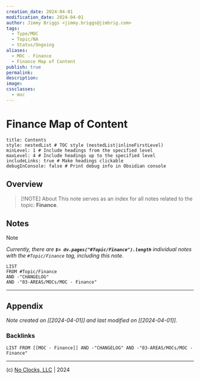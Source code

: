 ```yaml
---
creation_date: 2024-04-01
modification_date: 2024-04-01
author: Jimmy Briggs <jimmy.briggs@jimbrig.com>
tags:
  - Type/MOC
  - Topic/NA
  - Status/Ongoing
aliases:
  - MOC - Finance
  - Finance Map of Content
publish: true
permalink:
description:
image:
cssclasses:
  - moc
---
```


# Finance Map of Content

```table-of-contents
title: Contents 
style: nestedList # TOC style (nestedList|inlineFirstLevel)
minLevel: 1 # Include headings from the specified level
maxLevel: 4 # Include headings up to the specified level
includeLinks: true # Make headings clickable
debugInConsole: false # Print debug info in Obsidian console
```

## Overview

> [!NOTE] About
> This note serves as an index for all notes related to the topic: **Finance**.

## Notes

> [!NOTE]
> *Currently, there are **`$= dv.pages("#Topic/Finance").length`**  individual notes with the `#Topic/Finance` tag, including this note.*

```dataview
LIST
FROM #Topic/Finance
AND -"CHANGELOG"
AND -"03-AREAS/MOCs/MOC - Finance"
```

***

## Appendix

*Note created on [[2024-04-01]] and last modified on [[2024-04-01]].*

### Backlinks

```dataview
LIST FROM [[MOC - Finance]] AND -"CHANGELOG" AND -"03-AREAS/MOCs/MOC - Finance"
```

***

(c) [No Clocks, LLC](https://github.com/noclocks) | 2024